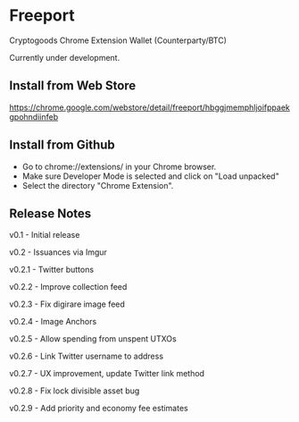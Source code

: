 # Freeport
Cryptogoods Chrome Extension Wallet (Counterparty/BTC)

Currently under development.

## Install from Web Store

https://chrome.google.com/webstore/detail/freeport/hbggjmemphljoifppaekgpohndiinfeb

## Install from Github

- Go to chrome://extensions/ in your Chrome browser. 
- Make sure Developer Mode is selected and click on "Load unpacked" 
- Select the directory "Chrome Extension".

## Release Notes

v0.1 - Initial release

v0.2 - Issuances via Imgur

v0.2.1 - Twitter buttons

v0.2.2 - Improve collection feed

v0.2.3 - Fix digirare image feed

v0.2.4 - Image Anchors

v0.2.5 - Allow spending from unspent UTXOs

v0.2.6 - Link Twitter username to address

v0.2.7 - UX improvement, update Twitter link method

v0.2.8 - Fix lock divisible asset bug

v0.2.9 - Add priority and economy fee estimates
